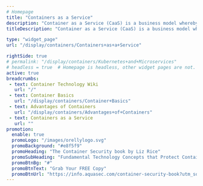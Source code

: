 ```yaml
---
# Homepage
title: "Containers as a Service"
description: "Container as a Service (CaaS) is a business model whereby cloud computing service providers offer container-based virtualization services as a scalable online service. This allows users to use container services without having the necessary infrastructure. This Page gathers resources about the popularity and the advantages of CaaS."
titleDescription: "Container as a Service (CaaS) is a business model whereby cloud computing service providers offer container-based virtualization services as a scalable online service. This allows users to use container services without having the necessary infrastructure. This Page gathers resources about the popularity and the advantages of CaaS." 

type: "widget_page"
url: "/display/containers/Containers+as+a+Service" 

rightSide: true 
# permalink: "/display/containers/Kubernetes+and+Microservices"
# headless = true  # Homepage is headless, other widget pages are not.
active: true
breadcrumbs:
 - text: Container Technology Wiki
   url: "/"
 - text: Container Basics
   url: "/display/containers/Container+Basics"
 - text: Advantages of Containers
   url: "/display/containers/Advantages+of+Containers"
 - text: Containers as a Service
   url: ""
promotion:
  enable: true
  promoLogo: "/images/orellylogo.svg"
  promoBackground: "#e8f5f9"
  promoHeading: "The Container Security book by Liz Rice"
  promoSubHeading: "Fundamental Technology Concepts that Protect Containerized Applications"
  promoBtnBg: "#"
  promoBtnText: "Grab Your FREE Copy"
  promoBtnUrl: "https://info.aquasec.com/container-security-book?utm_source=wiki"
---
```


